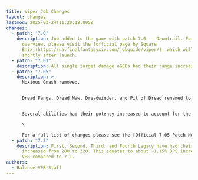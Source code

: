 ```yaml
---
title: Viper Job Changes
layout: changes
lastmod: 2025-03-24T11:20:18.805Z
changes:
  - patch: "7.0"
    description: Job added to the game with patch 7.0 -- Dawntrail. For a full
      overview, please visit the [official page by Square
      Enix](https://na.finalfantasyxiv.com/jobguide/viper/), which will be live
      shortly after launch.
  - patch: "7.01"
    description: All single target damage oGCDs had their range increased from 3y to 5y.
  - patch: "7.05"
    description: >-
      Noxious Gnash removed. 


      Dread Fangs, Dread Maw, Dreadwinder, and Pit of Dread renamed to Reaving Fangs, Reaving Maw, Vicewinder, and Vicepit respectively. 


      Several abilities had their potency increased to account for the removal of Noxious Gnash, and some were buffed even further than to make up for the difference. This resulted in a ~2.3% DPS buff for VPR compared to 7.01.\

      \

      For a full list of changes please see the [Official 7.05 Patch Notes.](https://na.finalfantasyxiv.com/lodestone/topics/detail/3a247a30e096e56b701157cd9fb903299a244c2f)
  - patch: "7.2"
    description: First, Second, Third, and Fourth Legacy have had their potency
      increased from 280 to 320. This equates to about ~1.15% DPS increase for
      VPR compared to 7.1.
authors:
  - Balance-VPR-Staff
---
```

